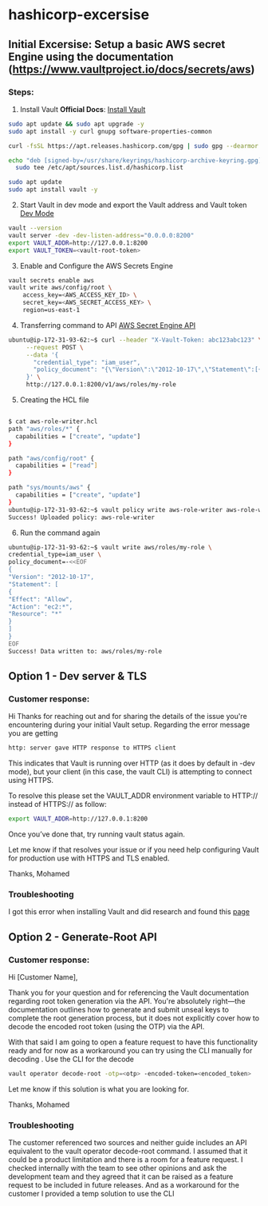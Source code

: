 # hashicorp-excersise

## Initial Excersise: Setup a basic AWS secret Engine using the documentation (https://www.vaultproject.io/docs/secrets/aws)

### Steps: 
1. Install Vault **Official Docs**: [Install Vault](https://developer.hashicorp.com/vault/docs/install)
```bash
sudo apt update && sudo apt upgrade -y
sudo apt install -y curl gnupg software-properties-common

curl -fsSL https://apt.releases.hashicorp.com/gpg | sudo gpg --dearmor -o /usr/share/keyrings/hashicorp-archive-keyring.gpg

echo "deb [signed-by=/usr/share/keyrings/hashicorp-archive-keyring.gpg] https://apt.releases.hashicorp.com $(lsb_release -cs) main" | \
  sudo tee /etc/apt/sources.list.d/hashicorp.list

sudo apt update
sudo apt install vault -y
```

2. Start Vault in dev mode and export the Vault address and Vault token [Dev Mode](https://developer.hashicorp.com/vault/docs/concepts/dev-server)
```bash
vault --version
vault server -dev -dev-listen-address="0.0.0.0:8200"
export VAULT_ADDR=http://127.0.0.1:8200
export VAULT_TOKEN=<vault-root-token>
```

3. Enable and Configure the AWS Secrets Engine
```bash
vault secrets enable aws
vault write aws/config/root \
    access_key=<AWS_ACCESS_KEY_ID> \
    secret_key=<AWS_SECRET_ACCESS_KEY> \
    region=us-east-1
```
4. Transferring command to API [AWS Secret Engine API](https://developer.hashicorp.com/vault/api-docs/secret/aws)
```bash
ubuntu@ip-172-31-93-62:~$ curl --header "X-Vault-Token: abc123abc123" \
     --request POST \
     --data '{
       "credential_type": "iam_user",
       "policy_document": "{\"Version\":\"2012-10-17\",\"Statement\":[{\"Effect\":\"Allow\",\"Action\":\"ec2:*\",\"Resource\":\"*\"}]}"
     }' \
     http://127.0.0.1:8200/v1/aws/roles/my-role
```
5.  Creating the HCL file
```bash

$ cat aws-role-writer.hcl
path "aws/roles/*" {
  capabilities = ["create", "update"]
}

path "aws/config/root" {
  capabilities = ["read"]
}

path "sys/mounts/aws" {
  capabilities = ["create", "update"]
}
ubuntu@ip-172-31-93-62:~$ vault policy write aws-role-writer aws-role-writer.hcl
Success! Uploaded policy: aws-role-writer
```
6.  Run the command again
```bash
ubuntu@ip-172-31-93-62:~$ vault write aws/roles/my-role \
credential_type=iam_user \
policy_document=-<<EOF
{
"Version": "2012-10-17",
"Statement": [
{
"Effect": "Allow",
"Action": "ec2:*",
"Resource": "*"
}
]
}
EOF
Success! Data written to: aws/roles/my-role
```

## Option 1 - Dev server & TLS
### Customer response:
Hi <Customer name>
Thanks for reaching out and for sharing the details of the issue you're encountering during your initial Vault setup.
Regarding the error message you are getting
```bash
http: server gave HTTP response to HTTPS client
```
This indicates that Vault is running over HTTP (as it does by default in -dev mode), but your client (in this case, the vault CLI) is attempting to connect using HTTPS.

To resolve this please set the VAULT_ADDR environment variable to HTTP:// instead of HTTPS:// as follow:
```bash
export VAULT_ADDR=http://127.0.0.1:8200
```
Once you’ve done that, try running vault status again.

Let me know if that resolves your issue or if you need help configuring Vault for production use with HTTPS and TLS enabled.

Thanks,
Mohamed

### Troubleshooting
I got this error when installing Vault and did research and found this [page](https://stackoverflow.com/questions/63878533/vault-error-server-gave-http-response-to-https-client) 


## Option 2 - Generate-Root API
### Customer response:
Hi [Customer Name],

Thank you for your question and for referencing the Vault documentation regarding root token generation via the API. You're absolutely right—the documentation outlines how to generate and submit unseal keys to complete the root generation process, but it does not explicitly cover how to decode the encoded root token (using the OTP) via the API.

With that said I am going to open a feature request to have this functionality ready and for now as a workaround you can try using the CLI manually for decoding
. Use the CLI for the decode
```bash
vault operator decode-root -otp=<otp> -encoded-token=<encoded_token>
```

Let me know if this solution is what you are looking for.

Thanks,
Mohamed

### Troubleshooting
The customer referenced two sources and neither guide includes an API equivalent to the vault operator decode-root command. I assumed that it could be a product limitation and there is a room for a feature request. 
I checked internally with the team to see other opinions and ask the development team and they agreed that it can be raised as a feature request to be included in future releases.
And as a workaround for the customer I provided a temp solution to use the CLI
